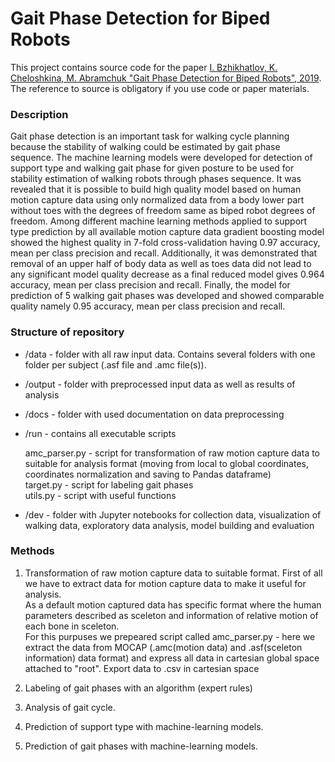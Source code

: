 # Gait Phase Detection for Biped Robots

This project contains source code for the paper <a href="https://www.researchgate.net/publication/336562551_Gait_Phase_Detection_for_Biped_Robots">I. Bzhikhatlov, K. Cheloshkina, M. Abramchuk "Gait Phase Detection for Biped Robots", 2019</a>. The reference to source is obligatory if you use code or paper materials.

### Description
Gait   phase   detection   is   an important   task   for   walking cycle planning  because  the  stability  of  walking  could  be  estimated  by  gait  phase  sequence.  The  machine  learning  models  were  developed  for  detection  of  support  type  and  walking  gait phase  for  given  posture  to  be  used  for  stability  estimation  of  walking robots through phases sequence. It was revealed that it is possible  to  build  high  quality  model  based  on  human  motion  capture data using only normalized data from a body lower part without  toes  with  the  degrees  of  freedom  same  as  biped  robot  degrees  of  freedom.  Among  different  machine  learning  methods applied   to   support   type   prediction   by   all   available   motion   capture data gradient boosting model showed the highest quality in  7-fold  cross-validation  having 0.97  accuracy,  mean  per  class  precision   and   recall.   Additionally,   it   was   demonstrated   that removal of an upper half of body data as well as toes data did not lead  to  any significant  model  quality  decrease  as  a  final reduced model gives  0.964  accuracy,  mean  per  class  precision  and  recall.  Finally,  the  model  for  prediction  of  5  walking  gait  phases  was developed and showed comparable quality namely 0.95 accuracy, mean per class precision and recall.

### Structure of repository

  - /data - folder with all raw input data. Contains several folders with one folder per subject (.asf file and .amc file(s)).
  - /output - folder with preprocessed input data as well as results of analysis
  - /docs - folder with used documentation on data preprocessing
  - /run - contains all executable scripts
  
    amc_parser.py - script for transformation of raw motion capture data to suitable for analysis format (moving from local to global coordinates, coordinates normalization and saving to Pandas dataframe)<br />
    target.py - script for labeling gait phases<br />
    utils.py - script with useful functions <br />
  - /dev - folder with Jupyter notebooks for collection data, visualization of walking data, exploratory data analysis, model building and evaluation 

### Methods

1. Transformation of raw  motion capture data to suitable format.
First of all we have to extract data for motion capture data to make it useful for analysis.<br />
As a default motion captured data has specific format where the human parameters described as sceleton and information of relative motion of each bone in sceleton. <br />
For this purpuses we prepeared script called amc_parser.py - here we extract the data from MOCAP (.amc(motion data) and .asf(sceleton information) data format) and express all data in cartesian global space attached to "root". 
Export data to .csv in cartesian space

2. Labeling of gait phases with an algorithm (expert rules)

3. Analysis of gait cycle.

4. Prediction of support type with machine-learning models.

4. Prediction of gait phases with machine-learning models.
